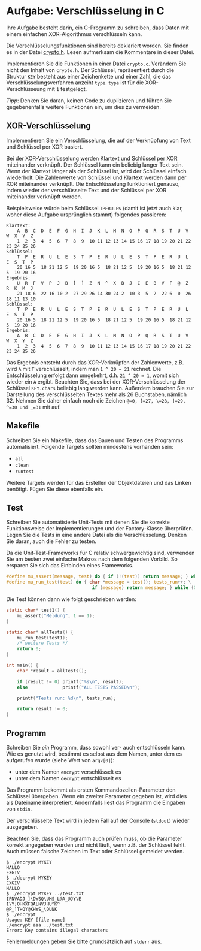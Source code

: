 # Aufgabe: Verschlüsselung in C

Ihre Aufgabe besteht darin, ein C-Programm zu schreiben, dass Daten mit einem einfachen XOR-Algorithmus verschlüsseln kann.

﻿Die Verschlüsselungsfunktionen sind bereits deklariert worden. Sie finden es in der Datei [crypto.h](crypto.h). Lesen aufmerksam die Kommentare in dieser Datei.

Implementieren Sie die Funktionen in einer Datei `crypto.c`. Verändern Sie nicht den Inhalt von `crypto.h`. Der Schlüssel, repräsentiert durch die Struktur `KEY` besteht aus einer Zeichenkette und einer Zahl, die das Verschlüsselungsverfahren anzeiht `type`. `type` ist für die XOR-Verschlüsseung mit `1` festgelegt.

*Tipp*: Denken Sie daran, keinen Code zu duplizieren und führen Sie gegebenenfalls weitere Funktionen ein, um dies zu vermeiden.


## XOR-Verschlüsselung

Implementieren Sie ein Verschlüsselung, die auf der Verknüpfung von Text und Schlüssel per XOR basiert.

Bei der XOR-Verschlüsselung werden Klartext und Schlüssel per XOR miteinander verknüpft. Der Schlüssel kann ein beliebig langer Text sein. Wenn der Klartext länger als der Schlüssel ist, wird der Schlüssel einfach wiederholt. Die Zahlenwerte von Schlüssel und Klartext werden dann per XOR miteinander verknüpft. Die Entschlüsselung funktioniert genauso, indem wieder der verschlüsselte Text und der Schlüssel per XOR miteinander verknüpft werden.

Beispielsweise würde beim Schlüssel `TPERULES` (damit ist jetzt auch klar, woher diese Aufgabe ursprünglich stammt) folgendes passieren:

```console
Klartext:
    A  B  C  D  E  F  G  H  I  J  K  L  M  N  O  P  Q  R  S  T  U  V  W  X  Y  Z
    1  2  3  4  5  6  7  8  9  10 11 12 13 14 15 16 17 18 19 20 21 22 23 24 25 26
Schlüssel:
    T  P  E  R  U  L  E  S  T  P  E  R  U  L  E  S  T  P  E  R  U  L  E  S  T  P
    20 16 5  18 21 12 5  19 20 16 5  18 21 12 5  19 20 16 5  18 21 12 5  19 20 16
Ergebnis:
    U  R  F  V  P  J  B  [  ]  Z  N  ^  X  B  J  C  E  B  V  F  @  Z  R  K  M  J
    21 18 6  22 16 10 2  27 29 26 14 30 24 2  10 3  5  2  22 6  0  26 18 11 13 10
Schlüssel:
    T  P  E  R  U  L  E  S  T  P  E  R  U  L  E  S  T  P  E  R  U  L  E  S  T  P
    20 16 5  18 21 12 5  19 20 16 5  18 21 12 5  19 20 16 5  18 21 12 5  19 20 16
Ergebnis:
    A  B  C  D  E  F  G  H  I  J  K  L  M  N  O  P  Q  R  S  T  U  V  W  X  Y  Z
    1  2  3  4  5  6  7  8  9  10 11 12 13 14 15 16 17 18 19 20 21 22 23 24 25 26
```

Das Ergebnis entsteht durch das XOR-Verknüpfen der Zahlenwerte, z.B. wird `A` mit `T` verschlüsselt, indem man `1 ^ 20 = 21` rechnet. Die Entschlüsselung erfolgt dann umgekehrt, d.h. `21 ^ 20 = 1`, womit sich wieder ein `A` ergibt.
Beachten Sie, dass bei der XOR-Verschlüsselung der Schlüssel `KEY.chars` beliebig lang werden kann. Außerdem brauchen Sie zur Darstellung des verschlüsselten Textes mehr als 26 Buchstaben, nämlich 32. Nehmen Sie daher einfach noch die Zeichen `@=0, [=27, \=28, ]=29, ^=30 und _=31` mit auf.


## Makefile

Schreiben Sie ein Makefile, dass das Bauen und Testen des Programms automatisiert. Folgende Targets sollten mindestens vorhanden sein:

  * `all`
  * `clean`
  * `runtest`

Weitere Targets werden für das Erstellen der Objektdateien und das Linken benötigt. Fügen Sie diese ebenfalls ein.


## Test

Schreiben Sie automatisierte Unit-Tests mit denen Sie die korrekte Funktionsweise der Implementierungen und der Factory-Klasse überprüfen. Legen Sie die Tests in eine andere Datei als die Verschlüsselung. Denken Sie daran, auch die Fehler zu testen.

Da die Unit-Test-Frameworks für C relativ schwergewichtig sind, verwenden Sie am besten zwei einfache Makros nach dem folgenden Vorbild. So ersparen Sie sich das Einbinden eines Frameworks.

```c
#define mu_assert(message, test) do { if (!(test)) return message; } while (0)
#define mu_run_test(test) do { char *message = test(); tests_run++; \
                                if (message) return message; } while (0)
```

Die Test können dann wie folgt geschrieben werden:

```c
static char* test1() {
    mu_assert("Meldung", 1 == 1);
}

static char* allTests() {
    mu_run_test(test1);
    /* weitere Tests */
    return 0;
}

int main() {
    char *result = allTests();

    if (result != 0) printf("%s\n", result);
    else             printf("ALL TESTS PASSED\n");

    printf("Tests run: %d\n", tests_run);

    return result != 0;
}
```

## Programm

Schreiben Sie *ein* Programm, dass sowohl ver- auch entschlüsseln kann. Wie es genutzt wird, bestimmt es selbst aus dem Namen, unter dem es aufgerufen wurde (siehe Wert von `argv[0]`):

  * unter dem Namen `encrypt` verschlüsselt es
  * unter dem Namen `decrypt` entschlüsselt es

Das Programm bekommt als ersten Kommandozeilen-Parameter den Schlüssel übergeben. Wenn ein zweiter Parameter gegeben ist, wird dies als Dateiname interpretiert. Andernfalls liest das Programm die Eingaben von `stdin`.

Der verschlüsselte Text wird in jedem Fall auf der Console (`stdout`) wieder ausgegeben.

Beachten Sie, dass das Programm auch prüfen muss, ob die Parameter korrekt angegeben wurden und nicht läuft, wenn z.B. der Schlüssel fehlt. Auch müssen falsche Zeichen im Text oder Schlüssel gemeldet werden.

```console
$ ./encrypt MYKEY
HALLO
EXGIV
$ ./decrypt MYKEY
EXGIV
HALLO
$ ./encrypt MYKEY ../test.txt
IPNVADJ_]\DWSQ\UMS_L@A_@JY\E
I\Y]OHKXFQALNVJHU^K^
@P_]THQY@KHWS_\DUNK
$ ./encrypt
Usage: KEY [file name]
./encrypt aaa ../test.txt
Error: Key contains illegal characters
```

Fehlermeldungen geben Sie bitte grundsätzlich auf `stderr` aus.

